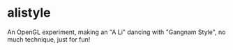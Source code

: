 alistyle
========

An OpenGL experiment, making an "A Li" dancing with "Gangnam Style", no much technique, just for fun!